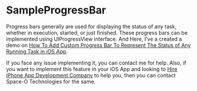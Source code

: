 # SampleProgressBar

Progress bars generally are used for displaying the status of any task, whether in execution, started, or just finished. These progress bars can be implemented using UIProgressView interface. And Here, I’ve a created a demo on [How To Add Custom Progress Bar To Represent The Status of Any Running Task in iOS App](https://www.spaceotechnologies.com/custom-progress-bar-iphone-app-development/). 

If you face any issue implementing it, you can contact me for help. Also, if you want to implement this feature in your iOS App and looking to [Hire iPhone App Development Company](https://www.spaceotechnologies.com/iphone-app-development/ ) to help you, then you can contact Space-O Technologies for the same.
